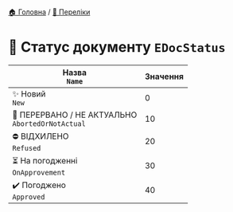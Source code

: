 ﻿[🏠 Головна](../README.MD) / [🎲 Переліки](./README.MD)  

# 🎲 Статус документу `EDocStatus`

| Назва </br> `Name` | Значення |
| --- | --- |
| ✨ Новий </br> `New` | 	0 |
| 🚫 ПЕРЕРВАНО / НЕ АКТУАЛЬНО </br> `AbortedOrNotActual` | 10 |
| ⛔ ВІДХИЛЕНО </br> `Refused` | 20 |
| ⏳ На погодженні </br> `OnApprovement` | 30 |
| ✔️ Погоджено </br> `Approved` | 40 |
